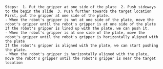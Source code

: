 
    Steps:  1. Put the gripper at one side of the plate  2. Push sideways to the begin the slide  3. Push further towards the target location
    First, put the gripper at one side of the plate.
    - When the robot's gripper is not at one side of the plate, move the robot's gripper until the robot's gripper is at one side of the plate
    If the robot's gripper is lined up with the plate, we can push it.
    - When the robot's gripper is at one side of the plate, move the robot's gripper until the robot's gripper is horizontally aligned with the plate 
    If the robot's gripper is aligned with the plate, we can start pushing the plate.
    - When the robot's gripper is horizontally aligned with the plate, move the robot's gripper until the robot's gripper is near the target location